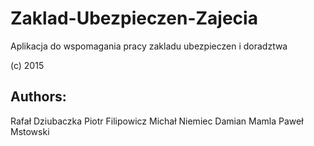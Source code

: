 # Zaklad-Ubezpieczen-Zajecia
Aplikacja do wspomagania pracy zakladu ubezpieczen i doradztwa

(c) 2015

Authors:
--------------------
Rafał Dziubaczka
Piotr Filipowicz
Michał Niemiec
Damian Mamla
Paweł Mstowski